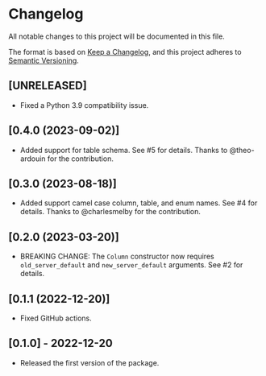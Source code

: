 # Changelog

All notable changes to this project will be documented in this file.

The format is based on [Keep a Changelog](https://keepachangelog.com/en/1.0.0/),
and this project adheres to [Semantic Versioning](https://semver.org/spec/v2.0.0.html).

## [UNRELEASED]

- Fixed a Python 3.9 compatibility issue.

## [0.4.0 (2023-09-02)]

- Added support for table schema. See #5 for details. Thanks to @theo-ardouin for the contribution.

## [0.3.0 (2023-08-18)]

- Added support camel case column, table, and enum names. See #4 for details. Thanks to @charlesmelby for the contribution.

## [0.2.0 (2023-03-20)]

- BREAKING CHANGE: The `Column` constructor now requires `old_server_default` and `new_server_default` arguments. See #2 for details.

## [0.1.1 (2022-12-20)]

- Fixed GitHub actions.

## [0.1.0] - 2022-12-20

- Released the first version of the package.
